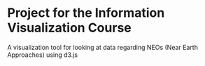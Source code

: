 # Project for the Information Visualization Course
A visualization tool for looking at data regarding NEOs (Near Earth Approaches) using d3.js
